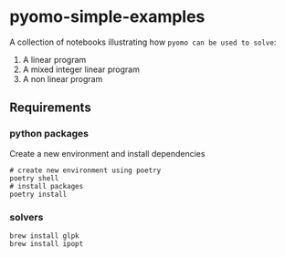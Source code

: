 # pyomo-simple-examples

A collection of notebooks illustrating how `pyomo can be used to solve`:
1. A linear program
2. A mixed integer linear program
3. A non linear program

## Requirements

### python packages
Create a new environment and install dependencies
```shell
# create new environment using poetry
poetry shell
# install packages
poetry install
```

### solvers
```shell
brew install glpk
brew install ipopt
```